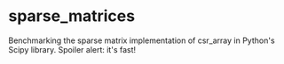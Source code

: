 # sparse_matrices
Benchmarking the sparse matrix implementation of csr_array in Python's Scipy library. Spoiler alert: it's fast!
